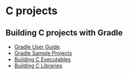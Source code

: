 # C projects

## Building C projects with Gradle

* [Gradle User Guide](https://docs.gradle.org/current/userguide/native_software.html).
* [Gradle Sample Projects](https://github.com/gradle/gradle/tree/master/subprojects/docs/src/samples/native-binaries)
* [Building C Executables](https://guides.gradle.org/building-c-executables/)
* [Building C Libraries](https://guides.gradle.org/building-cpp-libraries/)
